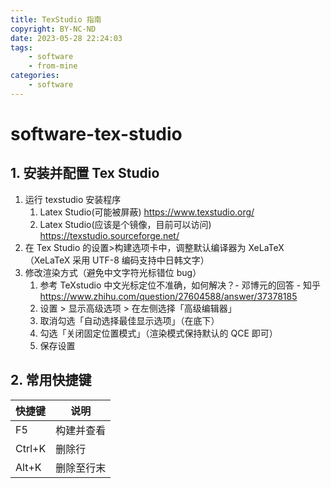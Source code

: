 ```yaml
---
title: TexStudio 指南
copyright: BY-NC-ND
date: 2023-05-28 22:24:03
tags:
    - software
    - from-mine
categories:
    - software
---
```


# software-tex-studio

## 1. 安装并配置 Tex Studio

1. 运行 texstudio 安装程序
   1. Latex Studio(可能被屏蔽) <https://www.texstudio.org/>
   2. Latex Studio(应该是个镜像，目前可以访问) <https://texstudio.sourceforge.net/>
2. 在 Tex Studio 的设置>构建选项卡中，调整默认编译器为 XeLaTeX（XeLaTeX 采用 UTF-8 编码支持中日韩文字）
3. 修改渲染方式（避免中文字符光标错位 bug）
	1. 参考 TeXstudio 中文光标定位不准确，如何解决？- 邓博元的回答 - 知乎
<https://www.zhihu.com/question/27604588/answer/37378185>
	2. 设置 > 显示高级选项 > 在左侧选择「高级编辑器」
	3. 取消勾选「自动选择最佳显示选项」（在底下）
	4. 勾选「关闭固定位置模式」（渲染模式保持默认的 QCE 即可）
	5. 保存设置

## 2. 常用快捷键

|快捷键|说明|
|--|--|
|F5|构建并查看|
|Ctrl+K|删除行|
|Alt+K|删除至行末|

<!--
Copyright © 2023 [cc01cc](https://github.com/cc01cc)

本页面采用 [知识共享署名-非商业性使用 4.0 国际许可协议](http://creativecommons.org/licenses/by-nc/4.0/) 进行许可。

转载请注明原始地址：<https://cc01cc.com/>
-->
